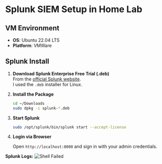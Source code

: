 # Splunk SIEM Setup in Home Lab

## VM Environment
- **OS**: Ubuntu 22.04 LTS
- **Platform**: VMWare

## Splunk Install
1. **Download Splunk Enterprise Free Trial (.deb)**  
   From the [official Splunk website](https://www.splunk.com/en_us/download/splunk-enterprise.html).  
   I used the `.deb` installer for Linux.

2. **Install the Package**
   ```bash
   cd ~/Downloads
   sudo dpkg -i splunk-*.deb

3. **Start Splunk**

    ```bash
    sudo /opt/splunk/bin/splunk start --accept-license

4. **Login via Browser**

    Open `http://localhost:8000` and sign in with your admin credentials.

**Splunk Logs:**
![Shell Failed](../screenshots/splunk_logs.png)